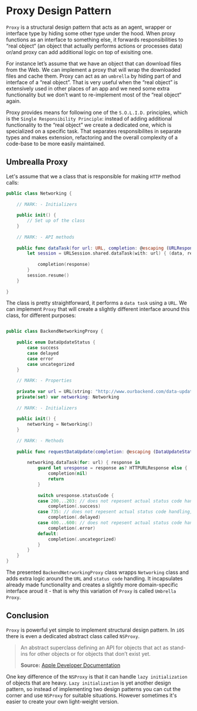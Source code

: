# Proxy Design Pattern
`Proxy` is a structural design pattern that acts as an agent, wrapper or interface type by hiding some other type under the hood. When proxy functions as an interface to something else, it forwards responsibilities to “real object“ (an object that actually performs actions or processes data) or/and proxy can add additional logic on top of exisiting one.

For instance let’s assume that we have an object that can download files from the Web. We can implement a proxy that will wrap the downloaded files and cache them. Proxy can act as an `umbrella` by hiding part of and interface of a “real object”. That is very useful when the “real object” is extensively used in other places of an app and we need some extra functionality but we don’t want to re-implement most of the “real object“ again. 

Proxy provides means for following one of the `S.O.L.I.D.` principles, which is the `Single Responsibility Principle`: instead of adding additional functionality to the “real object” we create a dedicated one, which is specialized on a specific task. That separates responsibilites in separate types and makes extension, refactoring and the overall complexity of a code-base to be more easily maintained.

## Umbrealla Proxy

Let's assume that we a class that is responsible for making `HTTP` method calls:

```swift
public class Networking {
    
    // MARK: - Initializers
    
    public init() {
        // Set up of the class
    }
    
    // MARK: - API methods
    
    public func dataTask(for url: URL, completion: @escaping (URLResponse?) -> ()) {
        let session = URLSession.shared.dataTask(with: url) { (data, response, error) in
            
            completion(response)
        }
        session.resume()
    }
    
}
```
The class is pretty straightforward, it performs a `data task` using a `URL`. We can implement `Proxy` that will create a slightly different interface around this class, for different purposes:

```swift

public class BackendNetworkingProxy {
    
    public enum DataUpdateStatus {
        case success
        case delayed
        case error
        case uncategorized
    }
    
    // MARK: - Properties
    
    private var url = URL(string: "http://www.ourbackend.com/data-update/")!
    private(set) var networking: Networking
    
    // MARK: - Initializers
    
    public init() {
        networking = Networking()
    }
    
    // MARK: - Methods
    
    public func requestDataUpdate(completion: @escaping (DataUpdateStatus?)->()) {
        
        networking.dataTask(for: url) { response in
            guard let uresponse = response as? HTTPURLResponse else {
                completion(nil)
                return
            }
            
            switch uresponse.statusCode {
            case 200...203: // does not repesent actual status code handling, for demonstration purposes only
                completion(.success)
            case 735: // does not repesent actual status code handling, for demonstration purposes only
                completion(.delayed)
            case 400...600: // does not repesent actual status code handling, for demonstration purposes only
                completion(.error)
            default:
                completion(.uncategorized)
            }
        }
    }
}
```

The presented `BackendNetrworkingProxy` class wrapps `Networking` class and adds extra logic around the `URL` and `status code` handling. It incapsulates already made functionality and creates a slightly more domain-specific interface aroud it - that is why this variation of `Proxy` is called `Umbrella Proxy`. 


## Conclusion 
`Proxy` is powerful yet simple to implement structural design pattern. In `iOS` there is even a dedicated abstract class called `NSProxy`.

> An abstract superclass defining an API for objects that act as stand-ins for other objects or for objects that don’t exist yet.
> 
> **Source:** [Apple Developer Documentation](https://developer.apple.com/documentation/foundation/nsproxy)

One key difference of the `NSProxy` is that it can handle `lazy initialization` of objects that are heavy. `Lazy initialization` is yet another design pattern, so instead of implementing two design patterns you can cut the corner and use `NSProxy` for suitable situations. However sometimes it's easier to create your own light-weight version. 
